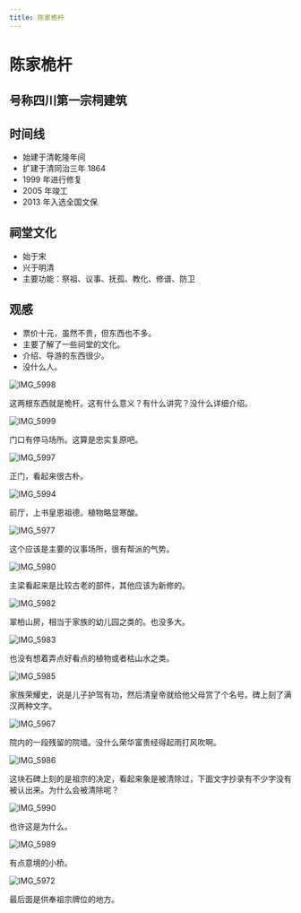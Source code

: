 ```yaml
---
title: 陈家桅杆
---
```


<!-- prettier-ignore -->

# 陈家桅杆

## 号称四川第一宗柌建筑

## 时间线

- 始建于清乾隆年间
- 扩建于清同治三年 1864
- 1999 年进行修复
- 2005 年竣工
- 2013 年入选全国文保

## 祠堂文化

- 始于宋
- 兴于明清
- 主要功能：祭祖、议事、抚孤、教化、修谱、防卫

## 观感

- 票价十元，虽然不贵，但东西也不多。
- 主要了解了一些祠堂的文化。
- 介绍、导游的东西很少。
- 没什么人。

![IMG_5998](https://ridemypic.oss-cn-chengdu.aliyuncs.com/img/IMG_5998.jpg)

这两根东西就是桅杆。这有什么意义？有什么讲究？没什么详细介绍。

![IMG_5999](https://ridemypic.oss-cn-chengdu.aliyuncs.com/img/IMG_5999.jpg)

门口有停马场所。这算是忠实复原吧。

![IMG_5997](https://ridemypic.oss-cn-chengdu.aliyuncs.com/img/IMG_5997.jpg)

正门，看起来很古朴。

![IMG_5994](https://ridemypic.oss-cn-chengdu.aliyuncs.com/img/IMG_5994.jpg)

前厅，上书皇恩祖德。植物略显寒酸。

![IMG_5977](https://ridemypic.oss-cn-chengdu.aliyuncs.com/img/IMG_5977.jpg)

这个应该是主要的议事场所，很有帮派的气势。

![IMG_5980](https://ridemypic.oss-cn-chengdu.aliyuncs.com/img/IMG_5980.jpg)

主梁看起来是比较古老的部件，其他应该为新修的。

![IMG_5982](https://ridemypic.oss-cn-chengdu.aliyuncs.com/img/IMG_5982.jpg)

翠柏山房，相当于家族的幼儿园之类的。也没多大。

![IMG_5983](https://ridemypic.oss-cn-chengdu.aliyuncs.com/img/IMG_5983.jpg)

也没有想着弄点好看点的植物或者枯山水之类。

![IMG_5985](https://ridemypic.oss-cn-chengdu.aliyuncs.com/img/IMG_5985.jpg)

家族荣耀史，说是儿子护驾有功，然后清皇帝就给他父母赏了个名号。碑上刻了满汉两种文字。

![IMG_5967](https://ridemypic.oss-cn-chengdu.aliyuncs.com/img/IMG_5967.jpg)

院内的一段残留的院墙。没什么荣华富贵经得起雨打风吹啊。

![IMG_5986](https://ridemypic.oss-cn-chengdu.aliyuncs.com/img/IMG_5986.jpg)

这块石碑上刻的是祖宗的决定，看起来象是被清除过，下面文字抄录有不少字没有被认出来。为什么会被清除呢？

![IMG_5990](https://ridemypic.oss-cn-chengdu.aliyuncs.com/img/IMG_5990.jpg)

也许这是为什么。

![IMG_5989](https://ridemypic.oss-cn-chengdu.aliyuncs.com/img/IMG_5989.jpg)

有点意境的小桥。

![IMG_5972](https://ridemypic.oss-cn-chengdu.aliyuncs.com/img/IMG_5972.jpg)

最后面是供奉祖宗牌位的地方。